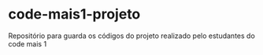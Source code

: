 # code-mais1-projeto
Repositório para guarda os códigos do projeto realizado pelo estudantes do code mais 1
